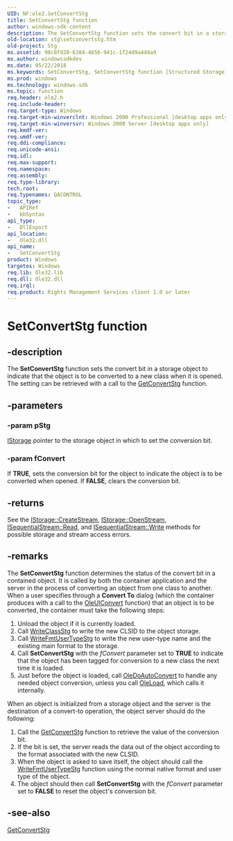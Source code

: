 ```yaml
---
UID: NF:ole2.SetConvertStg
title: SetConvertStg function
author: windows-sdk-content
description: The SetConvertStg function sets the convert bit in a storage object to indicate that the object is to be converted to a new class when it is opened. The setting can be retrieved with a call to the GetConvertStg function.
old-location: stg\setconvertstg.htm
old-project: Stg
ms.assetid: 98c8fd20-6384-4656-941c-1f24d9a4d4a9
ms.author: windowssdkdev
ms.date: 05/22/2018
ms.keywords: SetConvertStg, SetConvertStg function [Structured Storage], _stg_setconvertstg, ole2/SetConvertStg, stg.setconvertstg
ms.prod: windows
ms.technology: windows-sdk
ms.topic: function
req.header: ole2.h
req.include-header: 
req.target-type: Windows
req.target-min-winverclnt: Windows 2000 Professional [desktop apps only]
req.target-min-winversvr: Windows 2000 Server [desktop apps only]
req.kmdf-ver: 
req.umdf-ver: 
req.ddi-compliance: 
req.unicode-ansi: 
req.idl: 
req.max-support: 
req.namespace: 
req.assembly: 
req.type-library: 
tech.root: 
req.typenames: QACONTROL
topic_type:
-	APIRef
-	kbSyntax
api_type:
-	DllExport
api_location:
-	Ole32.dll
api_name:
-	SetConvertStg
product: Windows
targetos: Windows
req.lib: Ole32.lib
req.dll: Ole32.dll
req.irql: 
req.product: Rights Management Services client 1.0 or later
---
```


# SetConvertStg function


## -description


The 
<b>SetConvertStg</b> function sets the convert bit in a storage object to indicate that the object is to be converted to a new class when it is opened. The setting can be retrieved with a call to the 
<a href="https://msdn.microsoft.com/748649a2-cf75-4ffa-ac1f-4a148b845d21">GetConvertStg</a> function.


## -parameters




### -param pStg


<a href="https://msdn.microsoft.com/2f454538-0f40-4811-b908-cd317ef79487">IStorage</a> pointer to the storage object in which to set the conversion bit.


### -param fConvert

If <b>TRUE</b>, sets the conversion bit for the object to indicate the object is to be converted when opened. If <b>FALSE</b>, clears the conversion bit.


## -returns



See the 
<a href="https://msdn.microsoft.com/168f5ac9-8a72-4356-82a4-de3a7ec72c05">IStorage::CreateStream</a>, 
<a href="https://msdn.microsoft.com/f7bd1f26-e9a3-415d-8cd3-dc34f7ad8feb">IStorage::OpenStream</a>, 
<a href="https://msdn.microsoft.com/934a90bb-5ed0-4d80-9906-352ad8586655">ISequentialStream::Read</a>, and 
<a href="https://msdn.microsoft.com/f0323dda-6c31-4411-bf20-9650162109c0">ISequentialStream::Write</a> methods for possible storage and stream access errors.




## -remarks



The 
<b>SetConvertStg</b> function determines the status of the convert bit in a contained object. It is called by both the container application and the server in the process of converting an object from one class to another. When a user specifies through a <b>Convert To</b> dialog (which the container produces with a call to the 
<a href="_ole_oleuiconvert">OleUIConvert</a> function) that an object is to be converted, the container must take the following steps:

<ol>
<li>Unload the object if it is currently loaded.</li>
<li>Call 
<a href="https://msdn.microsoft.com/5f2f16d1-923f-4ba7-8d4b-7e8535f6f15e">WriteClassStg</a> to write the new CLSID to the object storage.</li>
<li>Call 
<a href="https://msdn.microsoft.com/ef60493c-164e-4633-a248-05c4afade937">WriteFmtUserTypeStg</a> to write the new user-type name and the existing main format to the storage.</li>
<li>Call 
<b>SetConvertStg</b> with the <i>fConvert</i> parameter set to <b>TRUE</b> to indicate that the object has been tagged for conversion to a new class the next time it is loaded.</li>
<li>Just before the object is loaded, call 
<a href="_com_oledoautoconvert">OleDoAutoConvert</a> to handle any needed object conversion, unless you call 
<a href="_ole_oleload">OleLoad</a>, which calls it internally.</li>
</ol>
When an object is initialized from a storage object and the server is the destination of a convert-to operation, the object server should do the following:

<ol>
<li>Call the 
<a href="https://msdn.microsoft.com/748649a2-cf75-4ffa-ac1f-4a148b845d21">GetConvertStg</a> function to retrieve the value of the conversion bit.</li>
<li>If the bit is set, the server reads the data out of the object according to the format associated with the new CLSID.</li>
<li>When the object is asked to save itself, the object should call the 
<a href="https://msdn.microsoft.com/ef60493c-164e-4633-a248-05c4afade937">WriteFmtUserTypeStg</a> function using the normal native format and user type of the object.</li>
<li>The object should then call 
<b>SetConvertStg</b> with the <i>fConvert</i> parameter set to <b>FALSE</b> to reset the object's conversion bit.</li>
</ol>



## -see-also




<a href="https://msdn.microsoft.com/748649a2-cf75-4ffa-ac1f-4a148b845d21">GetConvertStg</a>
 

 

